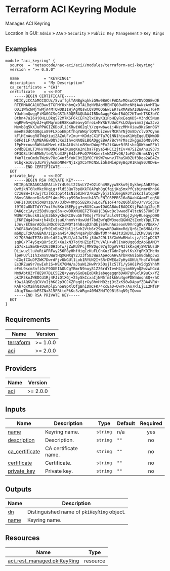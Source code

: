 <!-- BEGIN_TF_DOCS -->
# Terraform ACI Keyring Module

Manages ACI Keyring

Location in GUI:
`Admin` » `AAA` » `Security` » `Public Key Management` » `Key Rings`

## Examples

```hcl
module "aci_keyring" {
  source  = "netascode/nac-aci/aci//modules/terraform-aci-keyring"
  version = ">= 0.8.0"

  name           = "KEYRING1"
  description    = "My Description"
  ca_certificate = "CA1"
  certificate    = <<-EOT
    -----BEGIN CERTIFICATE-----
    MIICyzCCAbMCCQCUc/SvuffglTANBgkqhkiG9w0BAQsFADAvMQswCQYDVQQGEwJE
    RTERMA8GA1UEBwwITGFMYUxhbmQxDTALBgNVBAoMBENTQ08wHhcNMjAwNzAxMTQw
    ODI1WhcNMjYwMjA4MTQwODI1WjAgMQswCQYDVQQGEwJERTERMA8GA1UEBwwITGFM
    YUxhbmQwggEiMA0GCSqGSIb3DQEBAQUAA4IBDwAwggEKAoIBAQC2KTuvhTSK3bYC
    8thn47aI6Hj0HLLDkqS72M7KSF6kCEFn2lxC8yKQ1PpHEyRxEeqKD5+V3ndC5Nun
    wqRPwA+qHyAJ+qKMqrmbE98KxuKeavyGfroLvMYRb7UUnCPsLOUpwimm3jWw2Jvz
    Mevb8q5kXJuPPWGIZ6DoUliJKRwiW62qlY/zq+wbweij4NzzMM+Xiaw9KzGnn0GY
    meeKEDdO4Q0gLo89FLXpoEBptfhqYWWqrlQNYUizew7MCKhYNjOn8D/clvD7Qynn
    kFlHEnAugR8TWgXiujZAZuUFvImu++KDdzCX1PTa7Q1NN1hjuaK1WgEqeUEQWmOD
    68FdILFrAgMBAAEwDQYJKoZIhvcNAQELBQADggEBAA7BcY4rMsc2kggoZ6MQv0Pc
    lPpM+cowoRWhUaKMveLrUJoAtUshLn8MneDWopPFx2tXWw+RfBlsbcQUWkonEFb1
    oVdbBIoLT3VH/VKDUNdYa43KuugKe2nCba7Fpya54HCC2jtIv+W7SIZuAhu1937x
    OF3O8itHhBMW5/teX/Uo3JPjE4JoFPoQ7P6KmertvWAIFvQB/1oFQhJ6rmkNYjKY
    f4n71cuGmduTWzKv7UoG4nf5YoKC0tZQfOCYU9W7ywnvJThaSN0ZUf3Dqa2WB4Zx
    91bgkeI6vpJLPnjyAsmbNRePNj1xgXC5YMcN5LiGhsMiep9yBqJR1Knq80J0DwE=
    -----END CERTIFICATE-----
  EOT
  private_key    = <<-EOT
    -----BEGIN RSA PRIVATE KEY-----
    MIIEpAIBAAKCAQEAtik7r4U0it22AvLYZ+O2iOh49Byyw5Kku9jOykhepAhBZ9pc
    QvMikNT6RxMkcRHqig+fld53QuTbp8KkT8APqh8gCfqijKq5mxPfCsbinmr8hn66
    C7zGEW+1FJwj7CzlKcIppt41sNib8zHr2/KuZFybjz1hiGeg6FJYiSkcIlutqpWP
    86vsG8Hoo+Dc8zDPl4msPSsxp59BmJnnihA3TuENIC6PPRS16aBAabX4amFlqq5U
    DWFIs3sOzAioWDYzp/A/3Jbw+0Mp55BZRxJwLoEfE1oF4ro2QGblBbyJrvvig3cw
    l9T02u0NTTdYY7mitVoBKnlBEFpjg+vBXSCxawIDAQABAoIBAQCKtjFWAdg12ojM
    DAKQcc1Ayc25DdVuqc85n+owDRXMUOEFZTkWXjC3GwcOclwwodT4ltcN957XWJCP
    Wd9nPzhuck8iajG3bhXyKhqRCUvuGEf9XqjrYS9ufaLlc9TC9pj2yHyRLeqypO90
    LFKPZWg40nA+jh4kEc1su6/hmmVrHxwUdf7bdZwYqBW3xedQGWHZtZxmbY8pLT7n
    iJnv/EC8mrAQdxiNOcO9z2aWQY14hBsqD2hQkjSSVuhAnzeonU9VrCg0v/VQmX+/
    VhGF48aVQbG1yfh0IxBbX2tbl1tSvh2Vtb6r29mywKRDaKmxRd/Qr6iImSM8A/fz
    m6UpLTzRAoGBAO/zIpxan454J9qh4qaPybhdBwfUMr4HAJtUiWJnLJ2CMvJa8rOA
    Xf7QS9ddTE78rUSe1dS2a/RUJ/a1JwI5rj3Un2C9L13YXmWwRHolsjz/lC1pDC87
    sqDG/PT4y5qxQ8r5zJ5+XaJxN37ojtHZipfIYuVAlH+whlInWoUgq6dzAoGBAMJY
    iG7sxLx8mXE+U2630HIbTw/jZwKUVPcjMMYDqc97qfDgAVFN3lkKxqHjSW7bUsdF
    DLiwuzlluVuRiAFRFwy256P8yHhfHigCzKuFLGhXuzTGdn7gdvlKsXfgPKOIMcHx
    lpAPU7lIIh3xmoVUWWtHqXGMXqY2Jz3f5BJWWaApAoGAHvAYbFR68iGn8dahpJwx
    hCXqfCXuDPZWK7DwrdFjvUNGUl1Lob1RYUN2I+SRrDWEGa7pHy4OKUiYhoTA7NaH
    Es3RZuW9r7nwIehiS+WEX70MW/aJbaWi2HwPrX5Osjlc5lTi/ySH6iPy5dgSYhhM
    eFmL9scm3nfiOcF9OGEIAOUCgYBmrN9nuy81ZZ6rdYIevH4jysm6WynQ8wzwhGcA
    Nm9AbtUZrT8E9V7DLC5E2Q+yway6GoDeEoDXkiabegegqnbDAN7ghGxlK9uCx/fZ
    pkIP3knJWBDCd1Rj4FJiQtXGj+25ySkCcxaIjNN5fmtkhWu4gePDWaWnqnSQ+/hC
    t9wiAQKBgQCkVuIjhK82p3OJXZPaq8jrGy8hvHM02zj9tZxK98wDApafZBA4VRW+
    KAh7qxM2mhQsDwKplp5noW9pXlQfgBniDmCFK/4xcEaD+UwYF/Ao7RlLjLL2MfsP
    40igT6oadbESZNx815FBttdPkKc3zWRgv40MdZNdTQ9BlShqN9jTQw==
    -----END RSA PRIVATE KEY-----
  EOT
}
```

## Requirements

| Name | Version |
|------|---------|
| <a name="requirement_terraform"></a> [terraform](#requirement\_terraform) | >= 1.0.0 |
| <a name="requirement_aci"></a> [aci](#requirement\_aci) | >= 2.0.0 |

## Providers

| Name | Version |
|------|---------|
| <a name="provider_aci"></a> [aci](#provider\_aci) | >= 2.0.0 |

## Inputs

| Name | Description | Type | Default | Required |
|------|-------------|------|---------|:--------:|
| <a name="input_name"></a> [name](#input\_name) | Keyring name. | `string` | n/a | yes |
| <a name="input_description"></a> [description](#input\_description) | Description. | `string` | `""` | no |
| <a name="input_ca_certificate"></a> [ca\_certificate](#input\_ca\_certificate) | CA certificate name. | `string` | `""` | no |
| <a name="input_certificate"></a> [certificate](#input\_certificate) | Certificate. | `string` | `""` | no |
| <a name="input_private_key"></a> [private\_key](#input\_private\_key) | Private key. | `string` | `""` | no |

## Outputs

| Name | Description |
|------|-------------|
| <a name="output_dn"></a> [dn](#output\_dn) | Distinguished name of `pkiKeyRing` object. |
| <a name="output_name"></a> [name](#output\_name) | Keyring name. |

## Resources

| Name | Type |
|------|------|
| [aci_rest_managed.pkiKeyRing](https://registry.terraform.io/providers/CiscoDevNet/aci/latest/docs/resources/rest_managed) | resource |
<!-- END_TF_DOCS -->